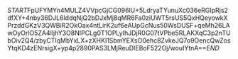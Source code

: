 $START$FpUFYMYn4MULZ4VVpcGjCG096lU+5LdryaTYunuXc036eRGIpRjs2dfXY+4nby36DJL6lddqNjQ2bDJxMj8qMR6Fa0ziUWT5rsUS5QxHQeyowkXPrzddGKzV3QWBiR2OkOax4ntLirK2uf6eAUpGcNus50WsDUSF+qeMh26LAwOyOrlO5ZA4IljhY3O8NIPCLg0T1OPLyIhJDjR0G07tVPbe5RLAKXqC3p2nTUbOiv2Q4/zbyCTIqMbYxLX+zXHKI1SbmYEXsO0ehc8ZvkeJQ7o9OencQwZosYtqKD4zENrsigX+yp4p2890PAS3LMjReuDIEBoF522Oj/wouIYtnA==$END$
